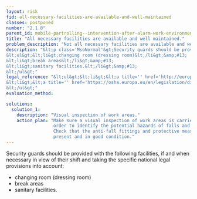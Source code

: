 ```yaml
---
layout: risk
fid: all-necessary-facilities-are-available-and-well-maintained
classes: postponed
number: "2.1.8"
parent_id: mobile-partrolling--intervention-after-alarm-work-environment-site-related
title: "All necessary facilities are available and well maintained."
problem_description: "Not all necessary facilities are available and well maintained."
description: "&lt;p class='MsoNormal'&gt;Security guards should be provided with the following facilities, if and when necessary in view of their shift and taking the specific national legal provisions into account:&lt;/p&gt;&amp;#13;
&lt;ul&gt;&lt;li&gt;changing room (dressing room)&lt;/li&gt;&amp;#13;
&lt;li&gt;break areas&lt;/li&gt;&amp;#13;
&lt;li&gt;sanitary facilities.&lt;/li&gt;&amp;#13;
&lt;/ul&gt;"
legal_reference: "&lt;ul&gt;&lt;li&gt;&lt;a title='' href='http://europa.eu/legislation_summaries/employment_and_social_policy/health_hygiene_safety_at_work/c11113_en.htm' rel='nofollow' target='_blank'&gt;89/391/CEE Implementing measures to improve the health and safety of workers (framework directive).&lt;/a&gt;&lt;/li&gt;&amp;#13;
&lt;li&gt;&lt;a title='' href='https://osha.europa.eu/en/legislation/directives/workplaces-equipment-signs-personal-protective-equipment/osh-directives/2' rel='nofollow' target='_blank'&gt;89/654/EEC Directive on the minimum safety and health requirements for the workplace&lt;/a&gt;.&lt;/li&gt;&amp;#13;
&lt;/ul&gt;"
evaluation_method: 

solutions:
  solution_1:
    description: "Visual inspection of work areas."
    action_plan: "Make sure a visual inspection of work areas is carried out in
                  order to identify the potential hazards of falls and slips.
                  Check that the anti-fall fittings and protective measures are
                  present and in good condition."
---
```

Security guards should be provided with the following facilities, if and when
necessary in view of their shift and taking the specific national legal
provisions into account:

  * changing room (dressing room)
  * break areas
  * sanitary facilities.


